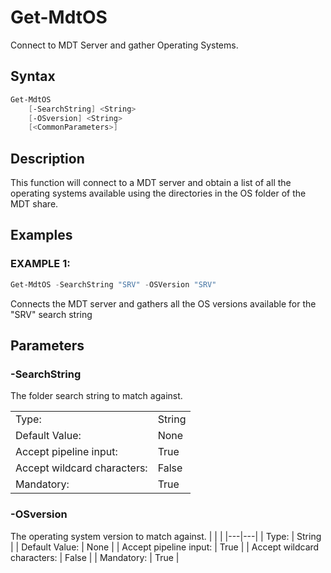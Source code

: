 # Get-MdtOS

Connect to MDT Server and gather Operating Systems.

## Syntax

```PowerShell
Get-MdtOS
    [-SearchString] <String>
    [-OSversion] <String>
    [<CommonParameters>]
```

## Description

This function will connect to a MDT server and obtain a list of all the operating systems available using the directories in the OS folder of the MDT share.

## Examples

### EXAMPLE 1:

```PowerShell
Get-MdtOS -SearchString "SRV" -OSVersion "SRV"
```

Connects the MDT server and gathers all the OS versions available for the "SRV" search string

## Parameters

### -SearchString

The folder search string to match against.

|  | |
|---|---|
| Type:    | String |
| Default Value: | None |
| Accept pipeline input: | True |
| Accept wildcard characters: | False |
| Mandatory: | True |

### -OSversion

The operating system version to match against.
|  | |
|---|---|
| Type:    | String |
| Default Value: | None |
| Accept pipeline input: | True |
| Accept wildcard characters: | False |
| Mandatory: | True |
